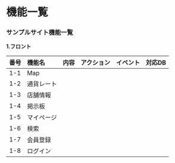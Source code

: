 # 機能一覧
### サンプルサイト機能一覧
**1.フロント**

|番号|機能名|内容|アクション|イベント|対応DB|
|:---|:---|:---|:---:|:---:|:--
|1-1|Map|||||
|1-2|通貨レート|||||
|1-3|店舗情報|||||
|1-4|掲示板|||||
|1-5|マイページ|||||
|1-6|検索|||||
|1-7|会員登録|||||
|1-8|ログイン|||||
